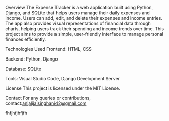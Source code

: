 Overview
The Expense Tracker is a web application built using Python, Django, and SQLite that helps users manage their daily expenses and income. Users can add, edit, and delete their expenses and income entries. The app also provides visual representations of financial data through charts, helping users track their spending and income trends over time. This project aims to provide a simple, user-friendly interface to manage personal finances efficiently.

Technologies Used
Frontend: HTML, CSS

Backend: Python, Django

Database: SQLite

Tools: Visual Studio Code, Django Development Server

License
This project is licensed under the MIT License.

Contact
For any queries or contributions, 
contact:anjalijaisinghani42@gmail.com

fhfjhfjhfjfh